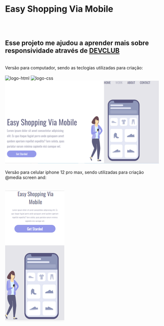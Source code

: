 <h1>Easy Shopping Via Mobile</h1>
<br>
<br>
<h2>Esse projeto me ajudou a aprender mais sobre responsividade através de <a href="https://rodolfomori.com.br/devclub/">DEVCLUB</a></h2>
<br>
Versão para computador, sendo as teclogias utilizadas para criação:
<br>
<br>
<img src="https://img.shields.io/badge/HTML-239120?style=for-the-badge&logo=html5&logoColor=white" alt="logo-html"/>
<img src="https://img.shields.io/badge/CSS-239120?&style=for-the-badge&logo=css3&logoColor=white" alt="logo-css"/>
<img src="https://github.com/contatop/Easy-Shopping/blob/main/assets/Capturar1.PNG?raw=true" alt="imagem-shopping" heigth="500"/>
<br>
<br>
Versão para celular iphone 12 pro max, sendo utilizadas para criação @media screen and:
<br>
<br>
<br>
<img src="https://github.com/contatop/Easy-Shopping/blob/main/assets/Capturar2.PNG?raw=true">

